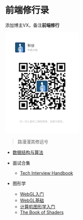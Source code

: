 # 前端修行录

添加博主VX，备注**前端修行**

![VX](./images/vx-img.jpg)

> 路漫漫其修远兮

- [数据结构与算法](https://github.com/trekhleb/javascript-algorithms)

- 面试合集
  - [Tech Interview Handbook](https://www.techinterviewhandbook.org/software-engineering-interview-guide/)

- 图形学
  - [WebGL入门](https://www.bilibili.com/video/BV14T4y1G7P8)
  - [WebGL基础](https://webglfundamentals.org/webgl/lessons/zh_cn/webgl-fundamentals.html)
  - [计算机图形学入门](https://www.bilibili.com/video/BV1X7411F744)
  - [The Book of Shaders](https://thebookofshaders.com/?lan=ch)
